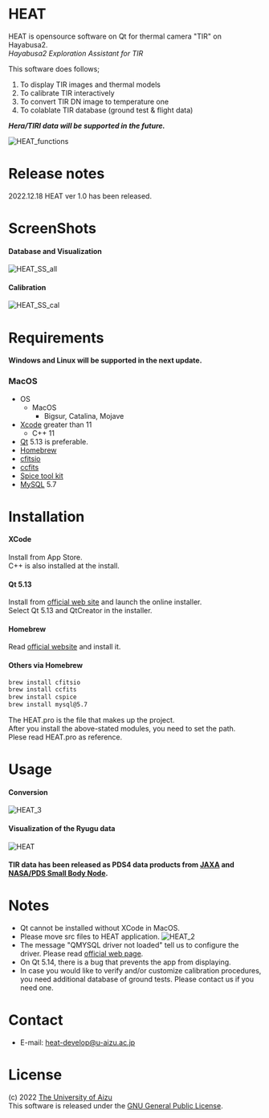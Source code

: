 # HEAT

HEAT is opensource software on Qt for thermal camera "TIR" on Hayabusa2.\
*Hayabusa2 Exploration Assistant for TIR*

This software does follows;

1. To display TIR images and thermal models 
1. To calibrate TIR interactively
1. To convert TIR DN image to temperature one
1. To colablate TIR database (ground test & flight data)

***Hera/TIRI data will be supported in the future.***

![HEAT_functions](https://user-images.githubusercontent.com/120307289/207242713-ccd678da-c9e2-49db-b355-d5759525cd2a.png)

# Release notes
2022.12.18 HEAT ver 1.0 has been released.

# ScreenShots
#### Database and Visualization
![HEAT_SS_all](https://user-images.githubusercontent.com/120307289/207242524-04d970ad-c9de-491d-b1b2-125c2d818449.png)
#### Calibration
![HEAT_SS_cal](https://user-images.githubusercontent.com/120307289/207242527-45f90848-bf7b-4212-869f-71e5637efae2.png)

# Requirements
#### Windows and Linux will be supported in the next update.
### MacOS
- OS
  - MacOS
    - Bigsur, Catalina, Mojave
- [Xcode](https://developer.apple.com/jp/xcode/) greater than 11
  - C++ 11
- [Qt](https://www.qt.io) 5.13 is preferable.
- [Homebrew](https://brew.sh/index)
- [cfitsio](https://heasarc.gsfc.nasa.gov/fitsio/)
- [ccfits](https://heasarc.gsfc.nasa.gov/fitsio/ccfits/)
- [Spice tool kit](https://naif.jpl.nasa.gov/naif/toolkit.html)
- [MySQL](https://www.mysql.com/) 5.7



# Installation

#### XCode
Install from App Store.\
C++ is also installed at the install.

#### Qt 5.13
Install from [official web site](https://www.qt.io/download-qt-installer?hsCtaTracking=99d9dd4f-5681-48d2-b096-470725510d34%7C074ddad0-fdef-4e53-8aa8-5e8a876d6ab4) and launch the online installer.\
Select Qt 5.13 and QtCreator in the installer.

#### Homebrew
Read [official website](https://brew.sh/index) and install it.

#### Others via Homebrew

```bash
brew install cfitsio
brew install ccfits
brew install cspice
brew install mysql@5.7
```

The HEAT.pro is the file that makes up the project.\
After you install the above-stated modules, you need to set the path.\
Plese read HEAT.pro as reference.

# Usage
#### Conversion
![HEAT_3](https://user-images.githubusercontent.com/120307289/207309416-ced044d7-c2ef-493e-af02-96b1699c2a67.gif)

#### Visualization of the Ryugu data
![HEAT](https://user-images.githubusercontent.com/120307289/207255328-e329bc87-37fb-4c2d-bb70-a66a0d7e5af8.gif)

#### TIR data has been released as PDS4 data products from [JAXA](https://data.darts.isas.jaxa.jp/pub/pds4/data/hyb2/hyb2_tir/) and [NASA/PDS Small Body Node](https://sbn.psi.edu/pds/resource/hayabusa2/tir.html).

# Notes

* Qt cannot be installed without XCode in MacOS.
* Please move src files to HEAT application.
![HEAT_2](https://user-images.githubusercontent.com/120307289/207267548-eee94df1-8d87-47b9-9aa0-724e6e46f415.gif)
* The message "QMYSQL driver not loaded" tell us to configure the driver. Please read [official web page](https://doc.qt.io/qt-6/sql-driver.html).
* On Qt 5.14, there is a bug that prevents the app from displaying.
* In case you would like to verify and/or customize calibration procedures, you need additional database of ground tests. Please contact us if you need one.


# Contact
* E-mail: heat-develop@u-aizu.ac.jp

# License
(c) 2022 [The University of Aizu](https://u-aizu.ac.jp/)\
This software is released under the [GNU General Public License](https://en.wikipedia.org/wiki/GNU_General_Public_License).

